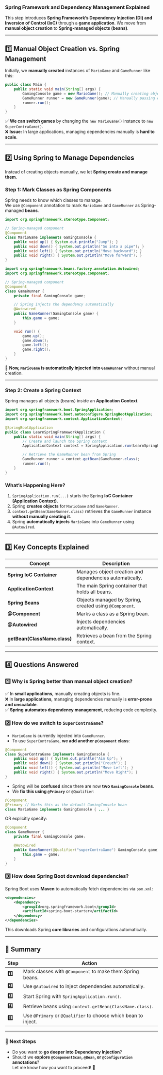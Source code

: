 ### **Spring Framework and Dependency Management Explained**  
This step introduces **Spring Framework’s Dependency Injection (DI) and Inversion of Control (IoC)** through a **game application**. We move from **manual object creation** to **Spring-managed objects (beans)**.

---

## **1️⃣ Manual Object Creation vs. Spring Management**
Initially, we **manually created** instances of `MarioGame` and `GameRunner` like this:  

```java
public class Main {
    public static void main(String[] args) {
        GamingConsole game = new MarioGame(); // Manually creating object
        GameRunner runner = new GameRunner(game); // Manually passing dependency
        runner.run();
    }
}
```
✅ **We can switch games** by changing the `new MarioGame()` instance to `new SuperContraGame()`.  
❌ **Issue:** In large applications, managing dependencies manually is **hard to scale**.

---

## **2️⃣ Using Spring to Manage Dependencies**
Instead of creating objects manually, we let **Spring create and manage them**.

### **Step 1: Mark Classes as Spring Components**
Spring needs to know which classes to manage.  
We use `@Component` annotation to mark `MarioGame` and `GameRunner` as Spring-managed **beans**.

```java
import org.springframework.stereotype.Component;

// Spring-managed component
@Component
class MarioGame implements GamingConsole {
    public void up() { System.out.println("Jump"); }
    public void down() { System.out.println("Go into a pipe"); }
    public void left() { System.out.println("Move backward"); }
    public void right() { System.out.println("Move forward"); }
}
```

```java
import org.springframework.beans.factory.annotation.Autowired;
import org.springframework.stereotype.Component;

// Spring-managed component
@Component
class GameRunner {
    private final GamingConsole game;

    // Spring injects the dependency automatically
    @Autowired
    public GameRunner(GamingConsole game) {
        this.game = game;
    }

    void run() {
        game.up();
        game.down();
        game.left();
        game.right();
    }
}
```
🚀 **Now, `MarioGame` is automatically injected into `GameRunner`** without manual creation.

---

### **Step 2: Create a Spring Context**
Spring manages all objects (beans) inside an **Application Context**.

```java
import org.springframework.boot.SpringApplication;
import org.springframework.boot.autoconfigure.SpringBootApplication;
import org.springframework.context.ApplicationContext;

@SpringBootApplication
public class LearnSpringFrameworkApplication {
    public static void main(String[] args) {
        // Create and launch the Spring context
        ApplicationContext context = SpringApplication.run(LearnSpringFrameworkApplication.class, args);

        // Retrieve the GameRunner bean from Spring
        GameRunner runner = context.getBean(GameRunner.class);
        runner.run();
    }
}
```
### **What’s Happening Here?**
1. `SpringApplication.run(...)` starts the Spring **IoC Container (Application Context)**.
2. Spring **creates objects** for `MarioGame` and `GameRunner`.
3. `context.getBean(GameRunner.class)` retrieves the `GameRunner` instance **without manually creating it**.
4. Spring **automatically injects** `MarioGame` into `GameRunner` using `@Autowired`.

---

## **3️⃣ Key Concepts Explained**
| **Concept** | **Description** |
|------------|----------------|
| **Spring IoC Container** | Manages object creation and dependencies automatically. |
| **ApplicationContext** | The main Spring container that holds all beans. |
| **Spring Beans** | Objects managed by Spring, created using `@Component`. |
| **@Component** | Marks a class as a Spring bean. |
| **@Autowired** | Injects dependencies automatically. |
| **getBean(ClassName.class)** | Retrieves a bean from the Spring context. |

---

## **4️⃣ Questions Answered**
### **1️⃣ Why is Spring better than manual object creation?**
✅ In **small applications**, manually creating objects is fine.  
❌ In **large applications**, managing dependencies manually is **error-prone and unscalable**.  
✅ **Spring** **automates dependency management**, reducing code complexity.

### **2️⃣ How do we switch to `SuperContraGame`?**
- `MarioGame` is currently injected into `GameRunner`.  
- To use `SuperContraGame`, **we add another `@Component` class**:

```java
@Component
class SuperContraGame implements GamingConsole {
    public void up() { System.out.println("Aim Up"); }
    public void down() { System.out.println("Crouch"); }
    public void left() { System.out.println("Move Left"); }
    public void right() { System.out.println("Move Right"); }
}
```
- Spring will be **confused** since there are now **two `GamingConsole` beans**.  
- We **fix this using `@Primary`** or `@Qualifier`:

```java
@Component
@Primary // Marks this as the default GamingConsole bean
class MarioGame implements GamingConsole { ... }
```

OR explicitly specify:

```java
@Component
class GameRunner {
    private final GamingConsole game;

    @Autowired
    public GameRunner(@Qualifier("superContraGame") GamingConsole game) { // Specify bean name
        this.game = game;
    }
}
```

### **3️⃣ How does Spring Boot download dependencies?**
Spring Boot uses **Maven** to automatically fetch dependencies via `pom.xml`:

```xml
<dependencies>
    <dependency>
        <groupId>org.springframework.boot</groupId>
        <artifactId>spring-boot-starter</artifactId>
    </dependency>
</dependencies>
```
This downloads Spring **core libraries** and configurations automatically.

---

## **🔹 Summary**
| **Step** | **Action** |
|----------|-----------|
| **1️⃣** | Mark classes with `@Component` to make them Spring beans. |
| **2️⃣** | Use `@Autowired` to inject dependencies automatically. |
| **3️⃣** | Start Spring with `SpringApplication.run()`. |
| **4️⃣** | Retrieve beans using `context.getBean(ClassName.class)`. |
| **5️⃣** | Use `@Primary` or `@Qualifier` to choose which bean to inject. |

---

### **🔹 Next Steps**
- Do you want to **go deeper into Dependency Injection**?  
- Should we **explore `@ComponentScan`, `@Bean`, or `@Configuration` annotations**?  
Let me know how you want to proceed! 🚀